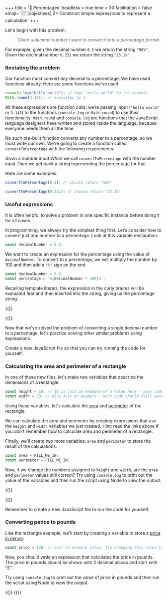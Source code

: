 +++
title = '🧩 Percentages'
headless = true
time = 30
facilitation = false
emoji= '🗄️'
[objectives]
    2='Construct simple expressions to represent a calculation'
+++

Let's begin with this problem:

> Given a _decimal number_ I want to convert it into a _percentage format_.

For example, given the decimal number `0.5` we return the string `"50%"`. Given the decimal number `0.231` we return the string `"23.1%"`.

### Restating the problem

Our function must convert _any_ decimal to a percentage. We have used functions already. Here are some functions we've used:

```js {linenos=table,linenostart=1}
console.log("hello world"); // logs "hello world" to the console
Math.round(3.141); // evaluates to 3
```

All these expressions are _function calls_: we’re passing input (`"hello world"` or `3.141`) to the functions (`console.log` or `Math.round`) to use their functionality. `Math.round` and `console.log` are functions that the JavaScript language designers have written and stored inside the language, because everyone needs them all the time.

No such pre-built function converts any number to a percentage, so we must write our own. We're going to create a function called `convertToPercentage` with the following requirements:

_Given_ a number input
_When_ we call `convertToPercentage` with the number input
_Then_ we get back a string representing the percentage for that

Here are some examples:

```js {linenos=table,linenostart=1}
convertToPercentage(0.5); // should return "50%"
```

```js {linenos=table,linenostart=1}
convertToPercentage(0.231); // should return "23.1%"
```

### Useful expressions

It is often helpful to solve a problem in one specific instance before doing it for all cases.

In programming, we always try the simplest thing first. Let’s consider how to convert just one number to a percentage. Look at this variable declaration:

```js {linenos=table,linenostart=1}
const decimalNumber = 0.5;
```

We want to create an expression for the percentage using the value of `decimalNumber`. To convert to a percentage, we will multiply the number by 100 and then add a `"%"` sign on the end.

```js {linenos=table,linenostart=1}
const decimalNumber = 0.5;
const percentage = `${decimalNumber * 100}%`;
```

Recalling template literals, the expression in the curly braces will be evaluated first and then inserted into the string, giving us the percentage string.

{{<tabs name="Calculation with variables">}}

{{<tab name="Calculate area">}}

Now that we've solved the problem of converting a single decimal number to a percentage, let's practice solving other similar problems using expressions.

Create a new JavaScript file so that you can try running the code for yourself.

### Calculating the area and perimeter of a rectangle

In one of these new files, let's make two variables that describe the dimensions of a rectangle:

```js
const height = 10; // 10 is just an example of a value here - your code should still work if you change this to another value.
const width = 30; // Also just an example - your code should still work if this changes.
```

Using these variables, let's calculate the [area](https://www.bbc.co.uk/bitesize/topics/zjbg87h/articles/zwqt6fr) and [perimeter](https://www.bbc.co.uk/bitesize/topics/zvmxsbk/articles/zmrpxbk) of the rectangle.

We can calculate the area and perimeter by creating expressions that use the `height` and `width` variables we just created. Hint: read the links above if you don't remember how to calculate area and perimeter of a rectangle.

Finally, we'll create two more variables: `area` and `perimeter` to store the result of the calculations.

```js
const area = FILL_ME_IN;
const perimeter = FILL_ME_IN;
```

Now, if we change the numbers assigned to `height` and `width`, are the `area` and `perimeter` values still correct? Try using `console.log` to print out the value of the variables and then run the script using Node to view the output.

{{</tab>}}

{{<tab name="Convert pence">}}

Remember to create a new JavaScript file to run the code for yourself.

### Converting pence to pounds

Like the rectangle example, we'll start by creating a variable to store a [price in pence](http://teach.files.bbci.co.uk/skillswise/ma26mone-e3-f-money-pounds-and-pence.pdf):

```js
const price = 130; // Just an example value. Try changing this value to 0, 10, or 1521, and make sure you still get the right answer from your code.
```

Now, you should write an expression that calculates the price in pounds. The price in pounds should be shown with 2 decimal places and start with "£".

Try using `console.log` to print out the value of price in pounds and then run the script using Node to view the output.

{{</tab>}}
{{</tabs>}}
